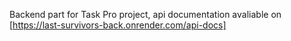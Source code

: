 Backend part for Task Pro project, api documentation avaliable on [https://last-survivors-back.onrender.com/api-docs]

